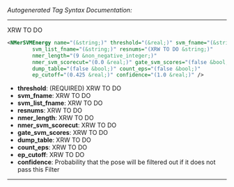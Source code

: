 <!-- THIS IS AN AUTOGENERATED FILE: Don't edit it directly, instead change the schema definition in the code itself. -->

_Autogenerated Tag Syntax Documentation:_

---
XRW TO DO

```xml
<NMerSVMEnergy name="(&string;)" threshold="(&real;)" svm_fname="(&string;)"
        svm_list_fname="(&string;)" resnums="(XRW TO DO &string;)"
        nmer_length="(9 &non_negative_integer;)"
        nmer_svm_scorecut="(0.0 &real;)" gate_svm_scores="(false &bool;)"
        dump_table="(false &bool;)" count_eps="(false &bool;)"
        ep_cutoff="(0.425 &real;)" confidence="(1.0 &real;)" />
```

-   **threshold**: (REQUIRED) XRW TO DO
-   **svm_fname**: XRW TO DO
-   **svm_list_fname**: XRW TO DO
-   **resnums**: XRW TO DO
-   **nmer_length**: XRW TO DO
-   **nmer_svm_scorecut**: XRW TO DO
-   **gate_svm_scores**: XRW TO DO
-   **dump_table**: XRW TO DO
-   **count_eps**: XRW TO DO
-   **ep_cutoff**: XRW TO DO
-   **confidence**: Probability that the pose will be filtered out if it does not pass this Filter

---
